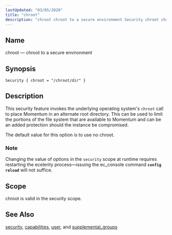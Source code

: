 ```yaml
---
lastUpdated: "03/05/2020"
title: "chroot"
description: "chroot chroot to a secure environment Security chroot chroot dir This security feature invokes the underlying operating system's chroot call to place Momentum in an alternate root directory This can be used to limit the portions of the file system that are available to Momentum and can be an added..."
---
```


<a name="conf.ref.chroot"></a> 
## Name

chroot — chroot to a secure environment

## Synopsis

`Security { chroot = "/chroot/dir" }`

<a name="idp23748272"></a> 
## Description

This security feature invokes the underlying operating system's `chroot` call to place Momentum in an alternate root directory. This can be used to limit the portions of the file system that are available to Momentum and can be an added protection should the instance be compromised.

The default value for this option is to use no chroot.

### Note

Changing the value of options in the `security` scope at runtime requires restarting the ecelerity process—issuing the ec_console command **`config reload`**         will not suffice.

<a name="idp23753232"></a> 
## Scope

chroot is valid in the security scope.

<a name="idp23755056"></a> 
## See Also

[security](/momentum/4/config/ref-security), [capabilities](/momentum/4/config/ref-capabilities), [user](/momentum/4/config/ref-user), and [supplemental_groups](/momentum/4/config/ref-supplemental-groups)